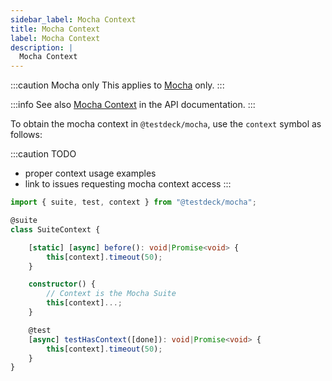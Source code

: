 ```yaml
---
sidebar_label: Mocha Context
title: Mocha Context
label: Mocha Context
description: |
  Mocha Context
---
```


:::caution Mocha only
This applies to [Mocha](https://mochajs.org/) only.
:::

:::info
See also [Mocha Context](../api/mocha.md#mocha-context) in the API documentation.
:::

To obtain the mocha context in `@testdeck/mocha`, use the `context` symbol as follows:

:::caution TODO
- proper context usage examples
- link to issues requesting mocha context access
:::

```typescript showLineNumbers
import { suite, test, context } from "@testdeck/mocha";

@suite
class SuiteContext {

    [static] [async] before(): void|Promise<void> {
        this[context].timeout(50);
    }

    constructor() {
        // Context is the Mocha Suite
        this[context]...;
    }

    @test
    [async] testHasContext([done]): void|Promise<void> {
        this[context].timeout(50);
    }
}
```
